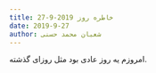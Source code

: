 ```yaml
---
title: خاطره روز 2019-9-27
date: 2019-9-27
author: شعبان محمد حسنی
---
```


امروزم یه روز عادی بود مثل روزای گذشته.
